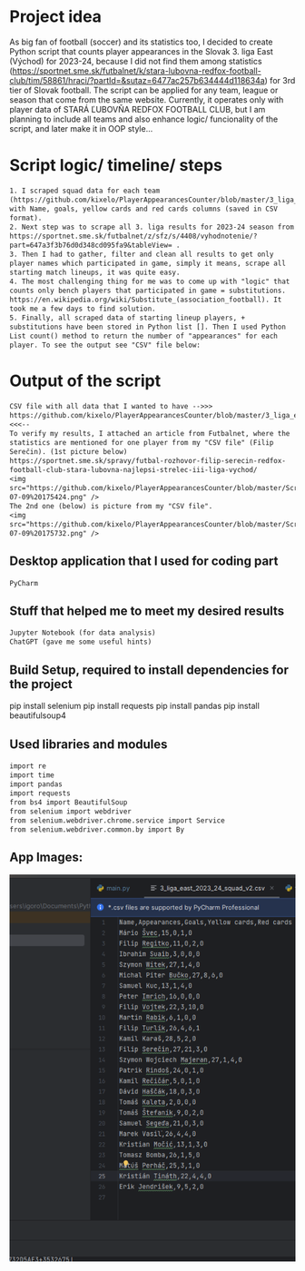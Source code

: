 # Project idea
As big fan of football (soccer) and its statistics too, I decided to create Python script that counts player appearances in the Slovak 3. liga East (Východ) for 2023-24, because I did not find them among statistics (https://sportnet.sme.sk/futbalnet/k/stara-lubovna-redfox-football-club/tim/58861/hraci/?partId=&sutaz=6477ac257b634444d118634a) for 3rd tier of Slovak football. The script can be applied for any team, league or season that come from the same website. Currently, it operates only with player data of STARÁ ĽUBOVŇA REDFOX FOOTBALL CLUB, but I am planning to include all teams and also enhance logic/ funcionality of the script, and later make it in OOP style...

# Script logic/ timeline/ steps
```
1. I scraped squad data for each team (https://github.com/kixelo/PlayerAppearancesCounter/blob/master/3_liga_east_2023_24_squad_RawFile.csv), with Name, goals, yellow cards and red cards columns (saved in CSV format).
2. Next step was to scrape all 3. liga results for 2023-24 season from https://sportnet.sme.sk/futbalnet/z/sfz/s/4408/vyhodnotenie/?part=647a3f3b76d0d348cd095fa9&tableView= .
3. Then I had to gather, filter and clean all results to get only player names which participated in game, simply it means, scrape all starting match lineups, it was quite easy.
4. The most challenging thing for me was to come up with "logic" that counts only bench players that participated in game = substitutions. https://en.wikipedia.org/wiki/Substitute_(association_football). It took me a few days to find solution.
5. Finally, all scraped data of starting lineup players, + substitutions have been stored in Python list []. Then I used Python List count() method to return the number of "appearances" for each player. To see the output see "CSV" file below: 
```

# Output of the script
```
CSV file with all data that I wanted to have -->>> https://github.com/kixelo/PlayerAppearancesCounter/blob/master/3_liga_east_2023_24_squad_v2.csv <<<--
To verify my results, I attached an article from Futbalnet, where the statistics are mentioned for one player from my "CSV file" (Filip Serečin). (1st picture below)
https://sportnet.sme.sk/spravy/futbal-rozhovor-filip-serecin-redfox-football-club-stara-lubovna-najlepsi-strelec-iii-liga-vychod/
<img src="https://github.com/kixelo/PlayerAppearancesCounter/blob/master/Screenshot%202024-07-09%20175424.png" />
The 2nd one (below) is picture from my "CSV file".
<img src="https://github.com/kixelo/PlayerAppearancesCounter/blob/master/Screenshot%202024-07-09%20175732.png" />
```

## Desktop application that I used for coding part
```
PyCharm
```

## Stuff that helped me to meet my desired results
```
Jupyter Notebook (for data analysis)
ChatGPT (gave me some useful hints)
```

## Build Setup, required to install dependencies for the project
pip install selenium
pip install requests
pip install pandas
pip install beautifulsoup4

## Used libraries and modules
```
import re
import time
import pandas
import requests
from bs4 import BeautifulSoup
from selenium import webdriver
from selenium.webdriver.chrome.service import Service
from selenium.webdriver.common.by import By
```

## App Images:
<img src="https://github.com/kixelo/PlayerAppearancesCounter/blob/master/output.png" />
